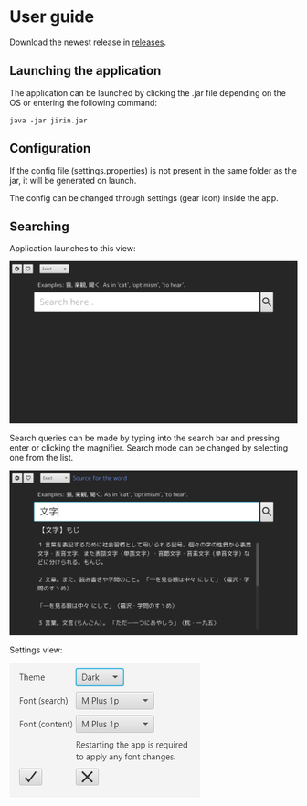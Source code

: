# User guide
Download the newest release in [releases](https://github.com/Luukuton/ot-harjoitustyo-hy2020/releases).

## Launching the application
The application can be launched by clicking the .jar file depending on the OS or entering the following command: 
```
java -jar jirin.jar
```

## Configuration
If the config file (settings.properties) is not present in the same folder as the jar, it will be generated on launch.

The config can be changed through settings (gear icon) inside the app.

## Searching
Application launches to this view: 

![main window](pictures/after_launch.png)

Search queries can be made by typing into the search bar and pressing enter or clicking the magnifier. Search mode can be changed by selecting one from the list.

![search results](pictures/search_results.png)

Settings view: 

![settings](pictures/settings.png)
